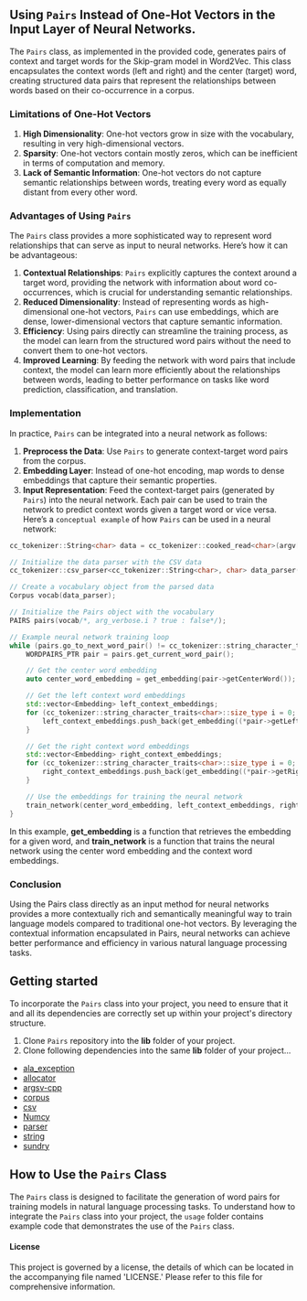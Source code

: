 ## Using `Pairs` Instead of One-Hot Vectors in the Input Layer of Neural Networks.
The `Pairs` class, as implemented in the provided code, generates pairs of context and target words for the Skip-gram model in Word2Vec. This class encapsulates the context words (left and right) and the center (target) word, creating structured data pairs that represent the relationships between words based on their co-occurrence in a corpus.
### Limitations of One-Hot Vectors
1. **High Dimensionality**: One-hot vectors grow in size with the vocabulary, resulting in very high-dimensional vectors.
2. **Sparsity**: One-hot vectors contain mostly zeros, which can be inefficient in terms of computation and memory.
3. **Lack of Semantic Information**: One-hot vectors do not capture semantic relationships between words, treating every word as equally distant from every other word.
### Advantages of Using `Pairs`
The `Pairs` class provides a more sophisticated way to represent word relationships that can serve as input to neural networks. Here’s how it can be advantageous:
1. **Contextual Relationships**: `Pairs` explicitly captures the context around a target word, providing the network with information about word co-occurrences, which is crucial for understanding semantic relationships.
2. **Reduced Dimensionality**: Instead of representing words as high-dimensional one-hot vectors, `Pairs` can use embeddings, which are dense, lower-dimensional vectors that capture semantic information.
3. **Efficiency**: Using pairs directly can streamline the training process, as the model can learn from the structured word pairs without the need to convert them to one-hot vectors.
4. **Improved Learning**: By feeding the network with word pairs that include context, the model can learn more efficiently about the relationships between words, leading to better performance on tasks like word prediction, classification, and translation.
### Implementation
In practice, `Pairs` can be integrated into a neural network as follows:
1. **Preprocess the Data**: Use `Pairs` to generate context-target word pairs from the corpus.
2. **Embedding Layer**: Instead of one-hot encoding, map words to dense embeddings that capture their semantic properties.
3. **Input Representation**: Feed the context-target pairs (generated by `Pairs`) into the neural network. Each pair can be used to train the network to predict context words given a target word or vice versa.
Here’s a `conceptual example` of how `Pairs` can be used in a neural network:
```CPP
cc_tokenizer::String<char> data = cc_tokenizer::cooked_read<char>(argv[arg_corpus.i + 1]);

// Initialize the data parser with the CSV data
cc_tokenizer::csv_parser<cc_tokenizer::String<char>, char> data_parser(data);

// Create a vocabulary object from the parsed data
Corpus vocab(data_parser);

// Initialize the Pairs object with the vocabulary
PAIRS pairs(vocab/*, arg_verbose.i ? true : false*/);

// Example neural network training loop
while (pairs.go_to_next_word_pair() != cc_tokenizer::string_character_traits<char>::eof()) {
    WORDPAIRS_PTR pair = pairs.get_current_word_pair();

    // Get the center word embedding
    auto center_word_embedding = get_embedding(pair->getCenterWord());

    // Get the left context word embeddings
    std::vector<Embedding> left_context_embeddings;
    for (cc_tokenizer::string_character_traits<char>::size_type i = 0; i < SKIP_GRAM_WINDOW_SIZE; i++) {
        left_context_embeddings.push_back(get_embedding((*pair->getLeft())[(SKIP_GRAM_WINDOW_SIZE - 1) - i]));
    }

    // Get the right context word embeddings
    std::vector<Embedding> right_context_embeddings;
    for (cc_tokenizer::string_character_traits<char>::size_type i = 0; i < SKIP_GRAM_WINDOW_SIZE; i++) {
        right_context_embeddings.push_back(get_embedding((*pair->getRight())[i]));
    }

    // Use the embeddings for training the neural network
    train_network(center_word_embedding, left_context_embeddings, right_context_embeddings);
}
```    
In this example, **get_embedding** is a function that retrieves the embedding for a given word, and **train_network** is a function that trains the neural network using the center word embedding and the context word embeddings.
### Conclusion
Using the Pairs class directly as an input method for neural networks provides a more contextually rich and semantically meaningful way to train language models compared to traditional one-hot vectors. By leveraging the contextual information encapsulated in Pairs, neural networks can achieve better performance and efficiency in various natural language processing tasks.
## Getting started
To incorporate the `Pairs` class into your project, you need to ensure that it and all its dependencies are correctly set up within your project's directory structure.
1. Clone `Pairs` repository into the **lib** folder of your project. 
2. Clone following dependencies into the same **lib** folder of your project...
- [ala_exception](https://github.com/KHAAdotPK/ala_exception)
- [allocator](https://github.com/KHAAdotPK/allocator)
- [argsv-cpp](https://github.com/KHAAdotPK/argsv-cpp)
- [corpus](https://github.com/KHAAdotPK/corpus)
- [csv](https://github.com/KHAAdotPK/csv)
- [Numcy](https://github.com/KHAAdotPK/Numcy)
- [parser](https://github.com/KHAAdotPK/parser)
- [string](https://github.com/KHAAdotPK/string)
- [sundry](https://github.com/KHAAdotPK/sundry)
## How to Use the `Pairs` Class
The `Pairs` class is designed to facilitate the generation of word pairs for training models in natural language processing tasks. To understand how to integrate the `Pairs` class into your project, the `usage` folder contains example code that demonstrates the use of the `Pairs` class.
#### License
This project is governed by a license, the details of which can be located in the accompanying file named 'LICENSE.' Please refer to this file for comprehensive information.
